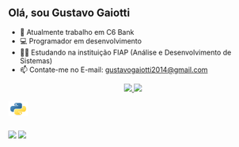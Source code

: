 ## Olá, sou Gustavo Gaiotti

- 🏦 Atualmente trabalho em C6 Bank
- 💻 Programador em desenvolvimento
- 👨‍🎓 Estudando na instituição FIAP (Análise e Desenvolvimento de Sistemas)
- 📫 Contate-me no E-mail: gustavogaiotti2014@gmail.com  

<div align="center">
  <a href="https://github.com/GusGaiotti">
  <img height="180em" src="https://github-readme-stats.vercel.app/api?username=GusGaiotti&show_icons=true&theme=dark&include_all_commits=true&count_private=true"/>
  <img height="180em" src="https://github-readme-stats.vercel.app/api/top-langs/?username=GusGaiotti&layout=compact&langs_count=7&theme=dark"/>
</div>

  <div style="display: inline_block"><br>
  <img align="center" alt="Gus-Python" height="30" width="40" src="https://raw.githubusercontent.com/devicons/devicon/master/icons/python/python-original.svg">
</div>
  
  ##
  
  <div> 
  
  <a href = "mailto:gustavogaiotti2014@gmail.com"><img src="https://img.shields.io/badge/-Gmail-%23333?style=for-the-badge&logo=gmail&logoColor=white" target="_blank"></a>
  <a href="https://www.linkedin.com/in/gustavogaiotti/" target="_blank"><img src="https://img.shields.io/badge/-LinkedIn-%230077B5?style=for-the-badge&logo=linkedin&logoColor=white" target="_blank"></a> 

</div>
